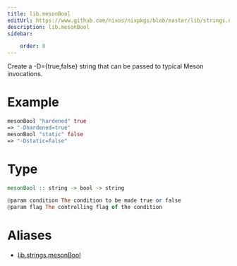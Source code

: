 ```yaml
---
title: lib.mesonBool
editUrl: https://www.github.com/nixos/nixpkgs/blob/master/lib/strings.nix#L1099C15
description: lib.mesonBool
sidebar:

    order: 8
---
```


Create a -D<condition>={true,false} string that can be passed to typical
Meson invocations.

# Example

```nix
mesonBool "hardened" true
=> "-Dhardened=true"
mesonBool "static" false
=> "-Dstatic=false"
```

# Type

```haskell
mesonBool :: string -> bool -> string

@param condition The condition to be made true or false
@param flag The controlling flag of the condition
```


# Aliases

- [lib.strings.mesonBool](/reference/libstrings.mesonBool)


